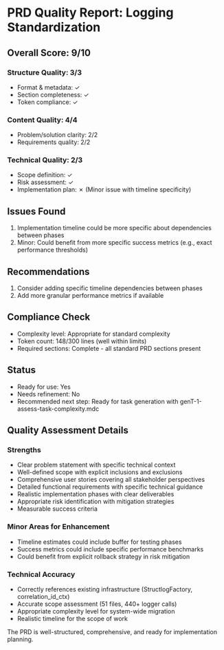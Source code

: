 # PRD Quality Report: Logging Standardization

## Overall Score: 9/10

### Structure Quality: 3/3
- Format & metadata: ✓
- Section completeness: ✓
- Token compliance: ✓

### Content Quality: 4/4
- Problem/solution clarity: 2/2
- Requirements quality: 2/2

### Technical Quality: 2/3
- Scope definition: ✓
- Risk assessment: ✓
- Implementation plan: ✗ (Minor issue with timeline specificity)

## Issues Found
1. Implementation timeline could be more specific about dependencies between phases
2. Minor: Could benefit from more specific success metrics (e.g., exact performance thresholds)

## Recommendations
1. Consider adding specific timeline dependencies between phases
2. Add more granular performance metrics if available

## Compliance Check
- Complexity level: Appropriate for standard complexity
- Token count: 148/300 lines (well within limits)
- Required sections: Complete - all standard PRD sections present

## Status
- Ready for use: Yes
- Needs refinement: No
- Recommended next step: Ready for task generation with genT-1-assess-task-complexity.mdc

## Quality Assessment Details

### Strengths
- Clear problem statement with specific technical context
- Well-defined scope with explicit inclusions and exclusions
- Comprehensive user stories covering all stakeholder perspectives
- Detailed functional requirements with specific technical guidance
- Realistic implementation phases with clear deliverables
- Appropriate risk identification with mitigation strategies
- Measurable success criteria

### Minor Areas for Enhancement
- Timeline estimates could include buffer for testing phases
- Success metrics could include specific performance benchmarks
- Could benefit from explicit rollback strategy in risk mitigation

### Technical Accuracy
- Correctly references existing infrastructure (StructlogFactory, correlation_id_ctx)
- Accurate scope assessment (51 files, 440+ logger calls)
- Appropriate complexity level for system-wide migration
- Realistic timeline for the scope of work

The PRD is well-structured, comprehensive, and ready for implementation planning.
